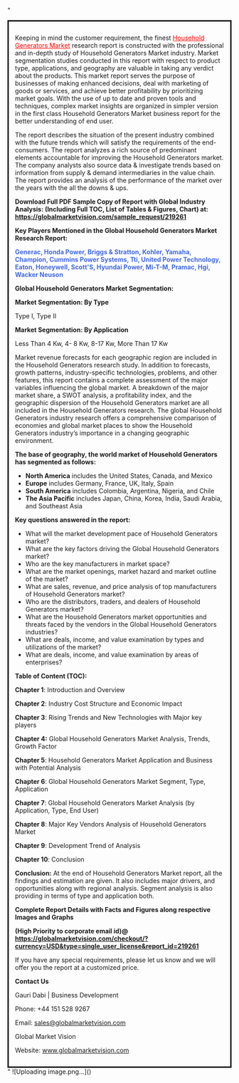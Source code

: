 "<div style='border: 3px solid black; padding: 1em;'>

Keeping in mind the customer requirement, the finest <a style='color: #ff0000;' href='https://globalmarketvision.com/reports/global-household-generators-market/219261'>Household Generators Market</a> research report is constructed with the professional and in-depth study of Household Generators Market industry. Market segmentation studies conducted in this report with respect to product type, applications, and geography are valuable in taking any verdict about the products. This market report serves the purpose of businesses of making enhanced decisions, deal with marketing of goods or services, and achieve better profitability by prioritizing market goals. With the use of up to date and proven tools and techniques, complex market insights are organized in simpler version in the first class Household Generators Market business report for the better understanding of end user.

The report describes the situation of the present industry combined with the future trends which will satisfy the requirements of the end-consumers. The report analyzes a rich source of predominant elements accountable for improving the Household Generators market. The company analysts also source data &amp; investigate trends based on information from supply &amp; demand intermediaries in the value chain. The report provides an analysis of the performance of the market over the years with the all the downs &amp; ups.

<strong>Download Full PDF Sample Copy of Report with Global Industry Analysis: (Including Full TOC, List of Tables &amp; Figures, Chart) at</strong><strong>:</strong><strong> <a style='color: #ff0000;' href='https://globalmarketvision.com/sample_request/219261?utm_source=linkedinPulse&utm_medium=Dhiraj&utm_campaign=dhiraj'><strong>https://globalmarketvision.com/sample_request/219261</strong></a></strong>

<strong>Key Players Mentioned in the Global Household Generators Market Research Report:</strong>

<strong style='color: #4169e1;'>Generac, Honda Power, Briggs & Stratton, Kohler, Yamaha, Champion, Cummins Power Systems, Tti, United Power Technology, Eaton, Honeywell, Scott'S, Hyundai Power, Mi-T-M, Pramac, Hgi, Wacker Neuson</strong>

<strong>Global Household Generators Market Segmentation:</strong>

<strong>Market Segmentation: By Type</strong>

Type I, Type II

<strong>Market Segmentation: By Application</strong>

Less Than 4 Kw, 4- 8 Kw, 8-17 Kw, More Than 17 Kw

Market revenue forecasts for each geographic region are included in the Household Generators research study. In addition to forecasts, growth patterns, industry-specific technologies, problems, and other features, this report contains a complete assessment of the major variables influencing the global market. A breakdown of the major market share, a SWOT analysis, a profitability index, and the geographic dispersion of the Household Generators market are all included in the Household Generators research. The global Household Generators industry research offers a comprehensive comparison of economies and global market places to show the Household Generators industry’s importance in a changing geographic environment.

<strong>The base of geography, the world market of Household Generators has segmented as follows:</strong>
<ul>
  <li><strong>North America</strong> includes the United States, Canada, and Mexico</li>
  <li><strong>Europe</strong> includes Germany, France, UK, Italy, Spain</li>
  <li><strong>South America</strong> includes Colombia, Argentina, Nigeria, and Chile</li>
  <li><strong>The Asia Pacific</strong> includes Japan, China, Korea, India, Saudi Arabia, and Southeast Asia</li>
</ul>
<strong>Key questions answered in the report:</strong>
<ul>
  <li>What will the market development pace of Household Generators market?</li>
  <li>What are the key factors driving the Global Household Generators market?</li>
  <li>Who are the key manufacturers in market space?</li>
  <li>What are the market openings, market hazard and market outline of the market?</li>
  <li>What are sales, revenue, and price analysis of top manufacturers of Household Generators market?</li>
  <li>Who are the distributors, traders, and dealers of Household Generators market?</li>
  <li>What are the Household Generators market opportunities and threats faced by the vendors in the Global Household Generators industries?</li>
  <li>What are deals, income, and value examination by types and utilizations of the market?</li>
  <li>What are deals, income, and value examination by areas of enterprises?</li>
</ul>
<strong>Table of Content (TOC): </strong>

<strong>Chapter 1</strong>: Introduction and Overview

<strong>Chapter 2</strong>: Industry Cost Structure and Economic Impact

<strong>Chapter 3</strong>: Rising Trends and New Technologies with Major key players

<strong>Chapter 4:</strong> Global Household Generators Market Analysis, Trends, Growth Factor

<strong>Chapter 5</strong>: Household Generators Market Application and Business with Potential Analysis

<strong>Chapter 6</strong>: Global Household Generators Market Segment, Type, Application

<strong>Chapter 7</strong>: Global Household Generators Market Analysis (by Application, Type, End User)

<strong>Chapter 8</strong>: Major Key Vendors Analysis of Household Generators Market

<strong>Chapter 9</strong>: Development Trend of Analysis

<strong>Chapter 10</strong>: Conclusion

<strong>Conclusion:</strong> At the end of Household Generators Market report, all the findings and estimation are given. It also includes major drivers, and opportunities along with regional analysis. Segment analysis is also providing in terms of type and application both.

<strong> Complete Report Details with Facts and Figures along respective Images and Graphs </strong>

<strong>(High Priority to corporate email id)</strong><strong>@</strong><strong> <strong><a style='color: #ff0000;' href='https://globalmarketvision.com/checkout/?currency=USD&type=single_user_license&report_id=219261?utm_source=linkedinPulse&utm_medium=Dhiraj&utm_campaign=dhiraj'>https://globalmarketvision.com/checkout/?currency=USD&type=single_user_license&report_id=219261</a></strong>
</strong>

If you have any special requirements, please let us know and we will offer you the report at a customized price.

<strong>Contact Us</strong>

Gauri Dabi | Business Development

Phone: +44 151 528 9267

Email: <a href='mailto:sales@globalmarketvision.com'>sales@globalmarketvision.com</a>

Global Market Vision

Website: <a href='http://www.globalmarketvision.com/'>www.globalmarketvision.com</a>

</div>"
![Uploading image.png…]()
